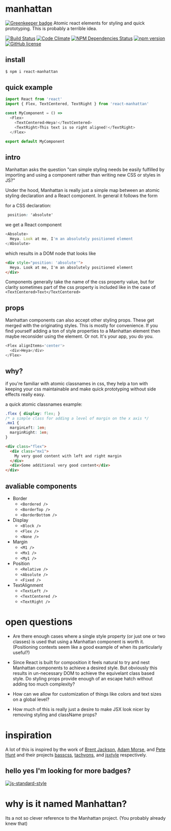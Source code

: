# manhattan

[![Greenkeeper badge](https://badges.greenkeeper.io/kdoh/manhattan.svg)](https://greenkeeper.io/)
Atomic react elements for styling and quick prototyping. This is probably a terrible idea.

[![Build Status](https://travis-ci.org/kdoh/manhattan.svg?branch=master)](https://travis-ci.org/kdoh/manhattan)
[![Code Climate](https://codeclimate.com/github/kdoh/manhattan/badges/gpa.svg)](https://codeclimate.com/github/kdoh/manhattan)
[![NPM Dependencies Status](https://david-dm.org/kdoh/manhattan.svg)](https://david-dm.org/kdoh/manhattan)
[![npm version](https://badge.fury.io/js/manhattan.svg)](https://badge.fury.io/js/manhattan)
[![GitHub license](https://img.shields.io/badge/license-MIT-blue.svg)](https://raw.githubusercontent.com/kdoh/manhattan/master/LICENSE)

## install
```sh
$ npm i react-manhattan
```

## quick example

```js
import React from 'react'
import { Flex, TextCentered, TextRight } from 'react-manhattan'

const MyComponent = () =>
  <Flex>
    <TextCentered>Heya!</TextCentered>
    <TextRight>This text is so right aligned!</TextRight>
  </Flex>

export default MyComponent
```

## intro
Manhattan asks the question "can simple styling needs be easily fulfilled by importing and using a component rather than writing new CSS or styles in JS?"

Under the hood, Manhattan is really just a simple map between an atomic styling declaration and a React component. In general it follows the form

for a CSS declaration:
```css
 position: 'absolute'
```

we get a React component

```js
<Absolute>
  Heya. Look at me, I'm an absolutely positioned element
</Absolute>
```
which results in a DOM node that looks like

```html
<div style="position: 'absolute'">
  Heya. Look at me, I'm an absolutely positioned element
</div>
```

Components generally take the name of the css property value, but
for clarity sometimes part of the css property is included like in the case of ```<TextCentered>Text</TextCentered>```

## props
Manhattan components can also accept other styling props. These get merged with the originating styles. This is mostly for convenience. If you find yourself adding a ton of style properties to a Manhattan element then maybe reconsider using the element. Or not. It's your app, you do you.

```js
<Flex alignItems='center'>
  <div>Heya</div>
</Flex>
```

## why?
if you're familiar with atomic classnames in css, they help a ton with keeping your css maintainable and make quick prototyping without side effects really easy.

a quick atomic classnames example:
```css
.flex { display: flex; }
/* a simple class for adding a level of margin on the x axis */
.mx1 {
  marginLeft: 1em;
  marginRight: 1em;
}
```

```html
<div class="flex">
  <div class="mx1">
    My very good content with left and right margin
  </div>
  <div>Some additional very good content</div>
</div>
```

## avaliable components
- Border
  - ```<Bordered />```
  - ```<BorderTop />```
  - ```<BorderBottom />```
- Display
  - ```<Block />```
  - ```<Flex />```
  - ```<None />```
- Margin
  - ```<M1 />```
  - ```<Mx1 />```
  - ```<My1 />```
- Position
  - ```<Relative />```
  - ```<Absolute />```
  - ```<Fixed />```
- TextAlignment
  - ```<TextLeft />```
  - ```<TextCentered />```
  - ```<TextRight />```


# open questions

- Are there enough cases where a single style property (or just one or two classes) is used that using a Manhattan component is worth it.
(Positioning contexts seem like a good example of when its particularly useful?)

- Since React is built for composition it feels natural to try and nest Manhattan components to achieve a desired style.
But obviously this results in un-necessary DOM to achieve the equivelant class based style. Do styling props provide enough of an escape hatch without adding too much complexity?

- How can we allow for customization of things like colors and text sizes on a global level?

- How much of this is really just a desire to make JSX look nicer by removing styling and className props?

# inspiration
A lot of this is inspired by the work of [Brent Jackson](http://jxnblk.com/), [Adam Morse](http://mrmrs.cc/), and [Pete Hunt](https://twitter.com/floydophone) and their projects [basscss](https://github.com/basscss/basscss), [tachyons](https://github.com/tachyons-css/tachyons), and [jsxtyle](https://github.com/petehunt/jsxstyle) respectively.

## hello yes I'm looking for more badges?
[![js-standard-style](https://img.shields.io/badge/code%20style-standard-brightgreen.svg)](http://standardjs.com/)

# why is it named Manhattan?
Its a not so clever reference to the Manhattan project. (You probably already knew that)
